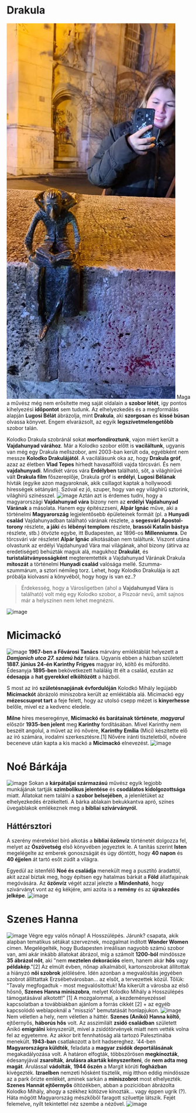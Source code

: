 # Drakula 
![image](Drakula1.jpg)
Maga a művész még nem erősítette meg saját oldalain a **szobor létét**, igy pontos kihelyezési **időpontot** sem tudunk. 
Az elhelyezkedés és a megformálás alapján **Lugosi Bélát** ábrázolja, mint **Drakula**, aki **szorgosan** és **kissé búsan** olvassa könyvet.
Engem elvarázsolt, az egyik **legszívetmelengetőbb** szobor talán.

Kolodko Drakula szobránál sokat **morfondíroztunk**, vajon miért került a **Vajdahunyad várához**. Már a Kolodko szobor előtt is **vaciláltunk**, ugyanis van még egy Drakula mellszobor, ami 2003-ban került oda, egyébként nem messze **Kolodko Drakulájától**. A vacilálásunk oka az, hogy **Drakula gróf**, azaz az életben **Vlad Tepes** hírhedt havasalföldi vajda törcsvári. És nem **vajdahunyadi**. Mindkét város vára **Erdélyben** található, sőt, a világhírűvé vált **Drakula film** főszereplője, Drakula gróf is **erdélyi**, **Lugosi Bélának** hívták (egyike azon magyaroknak, akik csillagot kaptak a hollywoodi hírességek sétányán). Szóval ez jó, szuper, hogy van egy világhírű sztorink, világhírű színésszel.
![image](file:///C:/Users/lenne/Downloads/Kolodko/1.%20Drakula%20szobor/Drakula2.jpg)
Aztán azt is érdemes tudni, hogy a magyarországi **Vajdahunyad vára** bizony nem az **erdélyi Vajdahunyad Várának** a másolata. Hanem egy építészzseni, **Alpár Ignác** műve, aki a történelmi **Magyarország** legjelentősebb épületeinek formáit (pl. a **Hunyadi család** Vajdahunyadban található várának részlete, a **segesvári Apostol-torony** részlete, **a jáki** és **lébényi templom** részlete, **brassói Katalin bástya** részlete, stb.) ötvözte egybe, itt Budapesten, az 1896-os **Millenniumra**. De törcsvári vár részletet **Alpár Ignác** alkotásában nem találtunk. Viszont utána olvastunk az erdélyi Vajdahunyad Vára mai világának, ahol bizony (átírva az eredetiséget) behúzták maguk alá, magukhoz **Drakulát**, és **turistalátványosságként** megteremtették a Vajdahunyad Várának Drakula **mítoszát** a történelmi **Hunyadi család** valósága mellé. Szumma-szummárum, a sztori némileg torz. Lehet, hogy Kolodko Drakulája is azt próbálja kiolvasni a könyvéból, hogy hogy is van ez..?

>Érdekesség, hogy a Városligetben (ahol a **Vajdahunyad Vára** is található) volt még egy Kolodko szobor, a Piszoár nevű, amit sajnos már a helyszínen nem lehet megnézni.

![image](file:///C:/Users/lenne/Downloads/Kolodko/1.%20Drakula%20szobor/Drakula3.jpg)


# Micimackó
![image](file:///C:/Users/lenne/Downloads/Kolodko/3.%20Micimackó/462639889_939037851003141_3563853804609212002_n.jpg)
**1967-ben a Fővárosi Tanács** márvány emléktáblát helyezett a ***Damjanich utca 27. számú ház*** falára.
Ugyanis ebben a házban született **1887. június 24-én Karinthy Frigyes** magyar író, költő és műfordító.
Édesanyja **1895-ben** bekövetkezett haláláig itt élt a család, ezután az **édesapja** a **hat gyerekkel elköltözött** a házból.

S most az író **születésnapjának évfordulóján** Kolodkó Mihály legújabb **Micimackót** ábrázoló miniszobra került az emléktábla alá. Micimackó egy **mézescsuprot tart** a feje felett, hogy az utolsó csepp mézet is **kinyerhesse** belőle, mivel ez a kedvenc eledele.

**Milne** híres meseregénye, **Micimackó és barátainak története**, ***magyarul*** először **1935-ben jelent** meg **Karinthy** fordításában.
Mivel Karinthy nem beszélt angolul, a művet az író nővére, **Karinthy Emília** (Mici) készítette elő az író számára, irodalmi szerkesztésre.[1]
Nővére iránti tiszteletből, nővére beceneve után kapta a kis mackó a **Micimackó** elnevezést.
![image](file:///C:/Users/lenne/Downloads/Kolodko/3.%20Micimackó/462640979_1109531034214338_8613866982763235796_n.jpg)

# Noé Bárkája
![image](file:///C:/Users/lenne/Downloads/Kolodko/5.%20Noé%20bárkája/466617685_464532119645463_662418277267533086_n.jpg)
Sokan a **kárpátaljai származású** művész egyik legjobb munkájának tartják **szimbolikus jelentése** és **csodálatos kidolgozottsága** miatt. Állatokat nem találni a **szobor belsejében**, a jelenlétüket az elhelyezkedés érzékelteti. A bárka ablakain bekukkantva apró, színes üvegablakok emlékeznek meg a **bibliai szivárványról.**

## Háttérsztori
A szerény méretekkel bíró alkotás a **bibliai özönvíz** történetét dolgozza fel, melyet az **Ószövetség** első könyvében jegyeztek le. A tanítás szerint **Isten** megelégelte az emberek gonoszságát és úgy döntött, hogy **40 napon** és **40 éjjelen** át tartó esőt zúdít a világra.

Egyedül az istenfélő **Noé és családja** menekült meg a pusztító áradattól, akit azzal bíztak meg, hogy építsen egy hatalmas bárkát a **Föld** állatfajainak megóvására. Az **özönvíz** végét azzal jelezte a **Mindenható**, hogy szivárványt vont az ég kékjére, ami azóta is a **remény** és az **újrakezdés jelképe**.
![image](file:///C:/Users/lenne/Downloads/Kolodko/5.%20Noé%20bárkája/462582438_632614175788440_7887390230671709540_n.jpg)

# Szenes Hanna
![image](file:///C:/Users/lenne/Downloads/Kolodko/6.%20Szenes%20Hanna/462652707_950101553665052_3429319395258700877_n.jpg)
Végre egy valós nőnap! A Hosszúlépés. Járunk? csapata, akik alapban tematikus sétákat szerveznek, mozgalmat indított **Wonder Women** címen. Megelégelték, hogy Budapesten irreálisan nagyobb számú szobor van, ami akár inkább állatokat ábrázol, míg a számolt **1200-ból** mindössze **35 ábrázol nőt**, aki "nem **meztelen dekorációs** elem, hanem akár **hős** vagy **példakép**."[2] Az elmúlt évben, nőnap alkalmából, kartonszobrokat állítottak a hiányzó **női szobrok** jelölésére. Idén azonban a megvalósítás jegyében szobrot állíttattak Erzsébetvárosban... az elsőt, a tervezettek közül. Tőlük:
"Tavaly megfogadtuk - most megvalósítottuk!
Ma kikerült a városba az első hősnő, **Szenes Hanna miniszobra**, melyet Kolodko Mihály a Hosszúlépés támogatásával alkotott!" [1]
A mozgalommal, a kezdeményezéssel kapcsolatban a továbbiakban ajánlom a forrás cikkét [2] + az egyéb kapcsolódó weblapoknál a "misszió" bemutatását honlapjukon.
![image](file:///C:/Users/lenne/Downloads/Kolodko/6.%20Szenes%20Hanna/462578882_1258454438699583_6232183965996575170_n.jpg)
Nem véletlen a hely, nem véletlen a háttér.
**Szenes (Anikó) Hanna költő**, ejtőernyős, **háborús hős** volt.
Az asszimilált **zsidó családban** született Anikó **emigrálni** kényszerült, mivel a zsidótörvények miatt nem vették volna fel az egyetemre. Az akkor brit fennhatóság alá tartozó Palesztinába menekült. **1943-ban** csatlakozott a brit hadsereghez. '44-ben **Magyarországra küldték**, feladata a **magyar zsidók deportálásának** megakadályozása volt. A határon elfogták, többszörösen **megkínozták**, édesanyjával **zsarolták**, **árulásra akarták kényszeríteni**, de **nem adta meg magát**. Árulással **vádolták**, **1944 őszén** a Margit körúti **fogházban** kivégezték. **Izraelben** nemzeti hősként tisztelik, míg itthon eddig mindössze az a park őrizte emlékét, aminek sarkán a **miniszobrot** most elhelyezték.
**Szenes Hannát ejtőernyős** öltözékben, abban a pozícióban ábrázolta Kolodko Mihály, ahogy a székhez kötözve kínozták... vagy éppen ugrik (?). Háta mögött Magyarország mészkőből faragott sziluettje látszik. Fejét felemelve, nyílt tekintettel néz szembe a nézővel.
![image](file:///C:/Users/lenne/Downloads/Kolodko/6.%20Szenes%20Hanna/462646931_1288759892324057_5722361135380677228_n.jpg)
